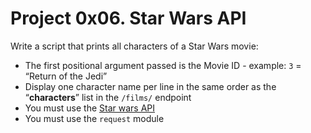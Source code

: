 # Project 0x06. Star Wars API

Write a script that prints all characters of a Star Wars movie:

- The first positional argument passed is the Movie ID - example: `3` = “Return of the Jedi”
- Display one character name per line in the same order as the “**characters**” list in the `/films/` endpoint
- You must use the [Star wars API](https://swapi-api.hbtn.io/)
- You must use the `request` module
